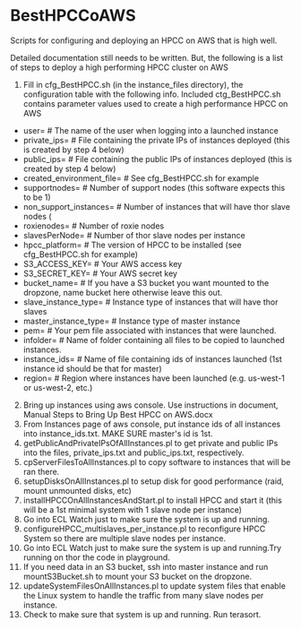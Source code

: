 # BestHPCCoAWS
Scripts for configuring and deploying an HPCC on AWS that is high well.

Detailed documentation still needs to be written. But, the following is a list of steps to deploy a high performing HPCC cluster on AWS

1.	Fill in cfg_BestHPCC.sh (in the instance_files directory), the configuration table with the following info. Included ctg_BestHPCC.sh
	contains parameter values used to create a high performance HPCC on AWS
  * user=			# The name of the user when logging into a launched instance
  * private_ips=		# File containing the private IPs of instances deployed (this is created by step 4 below)
  * public_ips=			# File containing the public IPs of instances deployed (this is created by step 4 below)
  * created_environment_file=	# See cfg_BestHPCC.sh for example
  * supportnodes=		# Number of support nodes (this software expects this to be 1)
  * non_support_instances=	# Number of instances that will have thor slave nodes (
  * roxienodes=			# Number of roxie nodes
  * slavesPerNode=		# Number of thor slave nodes per instance
  * hpcc_platform=		# The version of HPCC to be installed (see cfg_BestHPCC.sh for example)
  * S3_ACCESS_KEY=		# Your AWS access key
  * S3_SECRET_KEY=		# Your AWS secret key
  * bucket_name=		# If you have a S3 bucket you want mounted to the dropzone, name bucket here otherwise leave this out.
  * slave_instance_type=	# Instance type of instances that will have thor slaves
  * master_instance_type=	# Instance type of master instance
  * pem=			# Your pem file associated with instances that were launched.
  * infolder=			# Name of folder containing all files to be copied to launched instances.
  * instance_ids=		# Name of file containing ids of instances launched (1st instance id should be that for master)
  * region=			# Region where instances have been launched (e.g. us-west-1 or us-west-2, etc.)
2.	Bring up instances using aws console. Use instructions in document, Manual Steps to Bring Up Best HPCC on AWS.docx
3.	From Instances page of aws console, put instance ids of all instances into instance_ids.txt. MAKE SURE master's id is 1st.
4.	getPublicAndPrivateIPsOfAllInstances.pl to get private and public IPs into the files, private_ips.txt and public_ips.txt, respectively.
5.	cpServerFilesToAllInstances.pl to copy software to instances that will be ran there.
6.	setupDisksOnAllInstances.pl to setup disk for good performance (raid, mount unmounted disks, etc)
7.	installHPCCOnAllInstancesAndStart.pl to install HPCC and start it (this will be a 1st minimal system with 1 slave node per instance)
8.	Go into ECL Watch just to make sure the system is up and running.
9.	configureHPCC_multislaves_per_instance.pl to reconfigure HPCC System so there are multiple slave nodes per instance.
10.	Go into ECL Watch just to make sure the system is up and running.Try running on thor the code in playground.
11.	If you need data in an S3 bucket, ssh into master instance and run mountS3Bucket.sh to mount your S3 bucket on the dropzone.
12.	updateSystemFilesOnAllInstances.pl to update system files that enable the Linux system to handle the traffic from many slave nodes per instance.
13.	Check to make sure that system is up and running. Run terasort.

